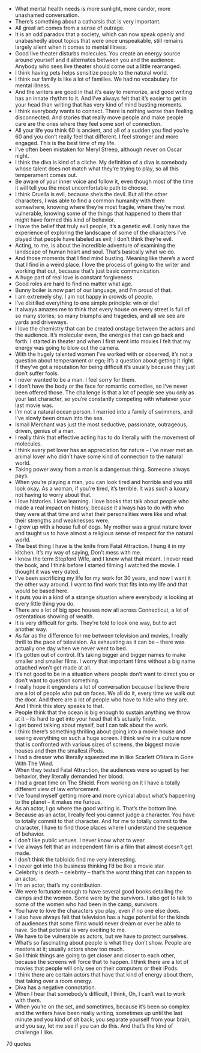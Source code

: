  - What mental health needs is more sunlight, more candor, more unashamed conversation.
 - There’s something about a catharsis that is very important.
 - All great art comes from a sense of outrage.
 - It is an odd paradox that a society, which can now speak openly and unabashedly about topics that were once unspeakable, still remains largely silent when it comes to mental illness.
 - Good live theater disturbs molecules. You create an energy source around yourself and it alternates between you and the audience. Anybody who sees live theater should come out a little rearranged.
 - I think having pets helps sensitize people to the natural world.
 - I think our family is like a lot of families. We had no vocabulary for mental illness.
 - And the writers are good in that it’s easy to memorize, and good writing has an innate rhythm to it. And I’ve always felt that it’s easier to get in your head than writing that has very kind of mind busting moments.
 - I think everybody wants to connect. There is nothing worse than feeling disconnected. And stories that really move people and make people care are the ones where they feel some sort of connection.
 - All your life you think 60 is ancient, and all of a sudden you find you’re 60 and you don’t really feel that different. I feel stronger and more engaged. This is the best time of my life.
 - I’ve often been mistaken for Meryl Streep, although never on Oscar night.
 - I think the diva is kind of a cliche. My definition of a diva is somebody whose talent does not match what they’re trying to play, so all this temperament comes out.
 - Be aware of your inner voice and follow it, even though most of the time it will tell you the most uncomfortable path to choose.
 - I think Cruella is evil, because she’s the devil. But all the other characters, I was able to find a common humanity with them somewhere, knowing where they’re most fragile, where they’re most vulnerable, knowing some of the things that happened to them that might have formed this kind of behavior.
 - I have the belief that truly evil people, it’s a genetic evil. I only have the experience of exploring the landscape of some of the characters I’ve played that people have labeled as evil; I don’t think they’re evil.
 - Acting, to me, is about the incredible adventure of examining the landscape of human heart and soul. That’s basically what we do.
 - And those moments that I find mind busting. Meaning like there’s a word that I find in a weird place. I love the process of going to the writer and working that out, because that’s just basic communication.
 - A huge part of real love is constant forgiveness.
 - Good roles are hard to find no matter what age.
 - Bunny boiler is now part of our language, and I’m proud of that.
 - I am extremely shy. I am not happy in crowds of people.
 - I’ve distilled everything to one simple principle: win or die!
 - It always amazes me to think that every house on every street is full of so many stories; so many triumphs and tragedies, and all we see are yards and driveways.
 - I love the chemistry that can be created onstage between the actors and the audience. It’s molecular even, the energies that can go back and forth. I started in theater and when I first went into movies I felt that my energy was going to blow out the camera.
 - With the hugely talented women I’ve worked with or observed, it’s not a question about temperament or ego; it’s a question about getting it right. If they’ve got a reputation for being difficult it’s usually because they just don’t suffer fools.
 - I never wanted to be a man. I feel sorry for them.
 - I don’t have the body or the face for romantic comedies, so I’ve never been offered those. The challenge is that a lot of people see you only as your last character, so you’re constantly competing with whatever your last movie was.
 - I’m not a natural ocean person. I married into a family of swimmers, and I’ve slowly been drawn into the sea.
 - Ismail Merchant was just the most seductive, passionate, outrageous, driven, genius of a man.
 - I really think that effective acting has to do literally with the movement of molecules.
 - I think every pet lover has an appreciation for nature – I’ve never met an animal lover who didn’t have some kind of connection to the natural world.
 - Taking power away from a man is a dangerous thing. Someone always pays.
 - When you’re playing a man, you can look tired and horrible and you still look okay. As a woman, if you’re tired, it’s terrible. It was such a luxury not having to worry about that.
 - I love histories. I love learning. I love books that talk about people who made a real impact on history, because it always has to do with who they were at that time and what their personalities were like and what their strengths and weaknesses were.
 - I grew up with a house full of dogs. My mother was a great nature lover and taught us to have almost a religious sense of respect for the natural world.
 - The best thing I have is the knife from Fatal Attraction. I hung it in my kitchen. It’s my way of saying, Don’t mess with me.
 - I knew the term Stepford Wife, and I knew what that meant. I never read the book, and I think before I started filming I watched the movie. I thought it was very dated.
 - I’ve been sacrificing my life for my work for 30 years, and now I want it the other way around. I want to find work that fits into my life and that would be based here.
 - It puts you in a kind of a strange situation where everybody is looking at every little thing you do.
 - There are a lot of big spec houses now all across Connecticut, a lot of ostentatious showing of wealth.
 - It is very difficult for girls. They’re told to look one way, but to act another way.
 - As far as the difference for me between television and movies, I really thrill to the pace of television. As exhausting as it can be – there was actually one day when we never went to bed.
 - It’s gotten out of control. It’s taking bigger and bigger names to make smaller and smaller films. I worry that important films without a big name attached won’t get made at all.
 - It’s not good to be in a situation where people don’t want to direct you or don’t want to question something.
 - I really hope it engenders a lot of conversation because I believe there are a lot of people who put on faces. We all do it, every time we walk out the door. And there are a lot of people who have to hide who they are. And I think this story speaks to that.
 - People think that the ocean is big enough to sustain anything we throw at it – its hard to get into your head that it’s actually finite.
 - I get bored talking about myself, but I can talk about the work.
 - I think there’s something thrilling about going into a movie house and seeing everything on such a huge screen. I think we’re in a culture now that is confronted with various sizes of screens, the biggest movie houses and then the smallest iPods.
 - I had a dresser who literally squeezed me in like Scarlett O’Hara in Gone With The Wind.
 - When they tested Fatal Attraction, the audiences were so upset by her behavior, they literally demanded her blood.
 - I had a great time on The Shield. From working on it I have a totally different view of law enforcement.
 - I’ve found myself getting more and more cynical about what’s happening to the planet – it makes me furious.
 - As an actor, I go where the good writing is. That’s the bottom line.
 - Because as an actor, I really feel you cannot judge a character. You have to totally commit to that character. And for me to totally commit to the character, I have to find those places where I understand the sequence of behavior.
 - I don’t like public venues. I never know what to wear.
 - I’ve always felt that an independent film is a film that almost doesn’t get made.
 - I don’t think the tabloids find me very interesting.
 - I never got into this business thinking I’d be like a movie star.
 - Celebrity is death – celebrity – that’s the worst thing that can happen to an actor.
 - I’m an actor, that’s my contribution.
 - We were fortunate enough to have several good books detailing the camps and the women. Some were by the survivors. I also got to talk to some of the women who had been in the camp, survivors.
 - You have to love the characters you play, even if no one else does.
 - I also have always felt that television has a huge potential for the kinds of audiences that some films would never dream or ever be able to have. So that potential is very exciting to me.
 - We have to be vulnerable as actors, but we have to protect ourselves.
 - What’s so fascinating about people is what they don’t show. People are masters at it; usually actors show too much.
 - So I think things are going to get closer and closer to each other, because the screens will force that to happen. I think there are a lot of movies that people will only see on their computers or their iPods.
 - I think there are certain actors that have that kind of energy about them, that taking over a room energy.
 - Diva has a negative connotation.
 - When I hear that somebody’s difficult, I think, Oh, I can’t wait to work with them.
 - When you’re on the set, and sometimes, because it’s been so complex and the writers have been really writing, sometimes up until the last minute and you kind of sit back; you separate yourself from your brain, and you say, let me see if you can do this. And that’s the kind of challenge I like.

70 quotes